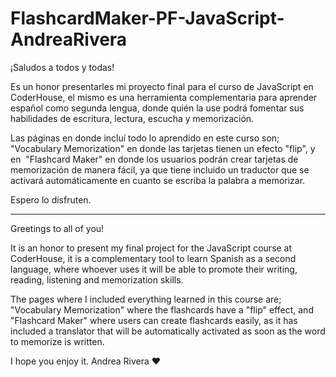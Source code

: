 # FlashcardMaker-PF-JavaScript-AndreaRivera

¡Saludos a todos y todas!

Es un honor presentarles mi proyecto final para el curso de JavaScript en  CoderHouse, 
el mismo es una herramienta complementaria para aprender español como segunda lengua, 
donde quién la use podrá fomentar sus habilidades de escritura, lectura, escucha y memorización. 

Las páginas en donde incluí todo lo aprendido en este curso son; "Vocabulary Memorization" en donde las tarjetas tienen un efecto "flip", 
y en  "Flashcard Maker" en donde los usuarios podrán crear tarjetas de memorización de manera fácil, 
ya que tiene incluido un traductor que se activará automáticamente en cuanto se escriba la palabra a memorizar.

Espero lo disfruten.

--------------------
Greetings to all of you!

It is an honor to present my final project for the JavaScript course at CoderHouse, 
it is a complementary tool to learn Spanish as a second language, where whoever uses it will be able to promote their writing, reading, listening and memorization skills. 

The pages where I included everything learned in this course are; "Vocabulary Memorization" where the flashcards have a "flip" effect, 
and "Flashcard Maker" where users can create flashcards easily, as it has included a translator that will be automatically activated as 
soon as the word to memorize is written.

I hope you enjoy it.
Andrea Rivera ♥
